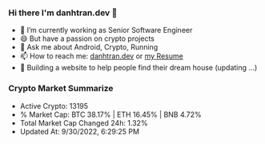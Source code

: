 ### Hi there I'm danhtran.dev 👋

- 🔭 I’m currently working as Senior Software Engineer
- 😄 But have a passion on crypto projects
- 💬 Ask me about Android, Crypto, Running 
- 📫 How to reach me: <a href="https://danhtran.dev" target="_blank">danhtran.dev</a> or <a href="Developer-Resume.pdf" target="_blank">my Resume</a>
- 🌱 Building a website to help people find their dream house (updating ...)

### Crypto Market Summarize
- Active Crypto: 13195
- % Market Cap: BTC 38.17% | ETH 16.45% | BNB 4.72%
- Total Market Cap Changed 24h: 1.32%
- Updated At: 9/30/2022, 6:29:25 PM
